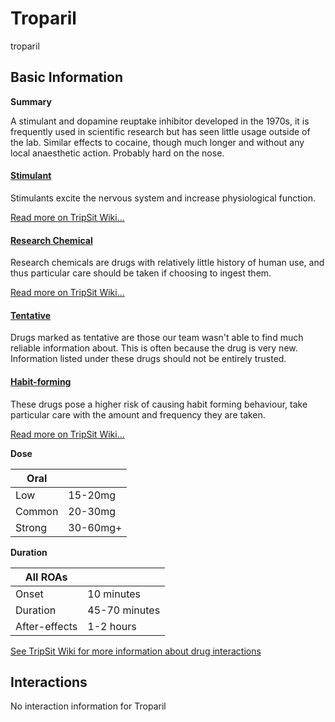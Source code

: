 # Troparil

troparil

## Basic Information

**Summary**

A stimulant and dopamine reuptake inhibitor developed in the 1970s, it is frequently used in scientific research but has seen little usage outside of the lab. Similar effects to cocaine, though much longer and without any local anaesthetic action. Probably hard on the nose.

#### [Stimulant](/category/stimulant)

Stimulants excite the nervous system and increase physiological function.

[Read more on TripSit Wiki...](#{category.wiki})

#### [Research Chemical](/category/research-chemical)

Research chemicals are drugs with relatively little history of human use, and thus particular care should be taken if choosing to ingest them.

[Read more on TripSit Wiki...](#{category.wiki})

#### [Tentative](/category/tentative)

Drugs marked as tentative are those our team wasn't able to find much reliable information about. This is often because the drug is very new. Information listed under these drugs should not be entirely trusted.

#### [Habit-forming](/category/habit-forming)

These drugs pose a higher risk of causing habit forming behaviour, take particular care with the amount and frequency they are taken.

[Read more on TripSit Wiki...](#{category.wiki})

**Dose**

| Oral   |          |
| ------ | -------- |
| Low    | 15-20mg  |
| Common | 20-30mg  |
| Strong | 30-60mg+ |

**Duration**

| All ROAs      |               |
| ------------- | ------------- |
| Onset         | 10 minutes    |
| Duration      | 45-70 minutes |
| After-effects | 1-2 hours     |

[See TripSit Wiki for more information about drug interactions](http://combo.tripsit.me/)

## Interactions

No interaction information for Troparil